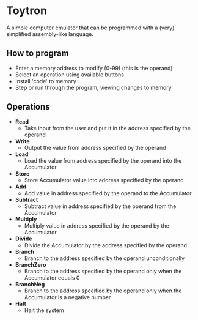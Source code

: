 # Toytron

A simple computer emulator that can be programmed with a (very) simplified
assembly-like language.

## How to program
* Enter a memory address to modify (0-99) (this is the operand)
* Select an operation using available buttons
* Install 'code' to memory
* Step or run through the program, viewing changes to memory

## Operations
* **Read**
  * Take input from the user and put it in the address specified by the operand
* **Write**
  * Output the value from address specified by the operand
* **Load**
  * Load the value from address specified by the operand into the Accumulator
* **Store**
  * Store Accumulator value into address specified by the operand
* **Add**
  * Add value in address specified by the operand to the Accumulator
* **Subtract**
  * Subtract value in address specified by the operand from the Accumulator
* **Multiply**
  * Multiply value in address specified by the operand by the Accumulator
* **Divide**
  * Divide the Accumulator by the address specified by the operand
* **Branch**
  * Branch to the address specified by the operand unconditionally
* **BranchZero**
  * Branch to the address specified by the operand only when the Accumulator equals 0
* **BranchNeg**
  * Branch to the address specified by the operand only when the Accumulator is a negative number
* **Halt**
  * Halt the system